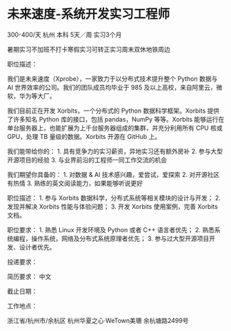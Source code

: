 # 未来速度-系统开发实习工程师

300-400/天 杭州 本科 5天／周 实习3个月

暑期实习不加班不打卡寒假实习可转正实习周末双休地铁周边

职位描述：

我们是未来速度（Xprobe），一家致力于以分布式技术提升整个 Python 数据与 AI 世界效率的公司。我们的团队成员均毕业于 985 及以上高校，来自阿里云，微软，华为等大厂。 

我们目前正在开发 Xorbits，一个分布式的 Python 数据科学框架。Xorbits 提供了许多知名 Python 库的接口，包括 pandas，NumPy 等等。Xorbits 能够运行在单台服务器上，也能扩展为上千台服务器组成的集群，并充分利用所有 CPU 核或 GPU，处理 TB 量级的数据。Xorbits 开源在 GitHub 上。 

我们能带给你的： 1. 具有竞争力的实习薪资，异地实习还有额外房补 2. 参与大型开源项目的经验 3. 与业界前沿的工程师一同工作交流的机会 

我们期望你具备的： 1. 对数据 & AI 技术感兴趣，爱尝试，爱探索 2. 对开源社区有热情 3. 熟练的英文阅读能力，如果能够听说更好 

职位描述： 1. 参与 Xorbits 数据科学，分布式系统等相关模块的设计与开发； 2. 发现并解决 Xorbits 性能与体验问题； 3. 开发 Xorbits 使用案例，完善 Xorbits 文档。 

职位要求： 1. 熟悉 Linux 开发环境及 Python 或者 C++ 语言者优先； 2. 熟悉系统编程，操作系统，网络及分布式系统原理者优先； 3. 参与过大型开源项目开发、设计者优先。

投递要求：

简历要求： 中文

截止日期：

工作地点：

浙江省/杭州市/余杭区 杭州华夏之心·WeTown美瑭 余杭塘路2499号